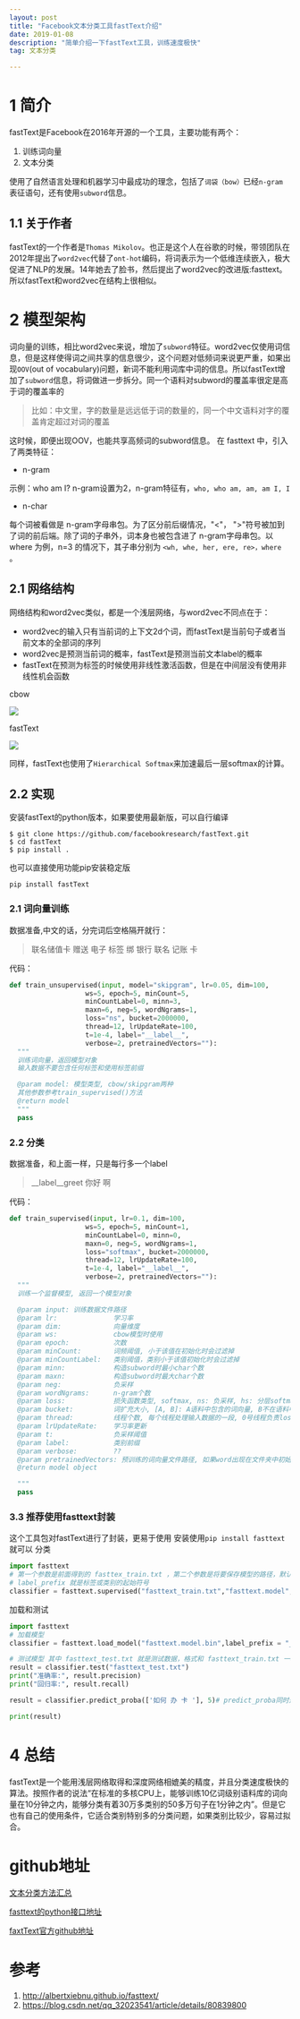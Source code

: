 ```yaml
---
layout: post
title: "Facebook文本分类工具fastText介绍"
date: 2019-01-08
description: "简单介绍一下fastText工具，训练速度极快"
tag: 文本分类

---
```


# 1 简介
fastText是Facebook在2016年开源的一个工具，主要功能有两个：
1. 训练词向量
2. 文本分类

使用了自然语言处理和机器学习中最成功的理念，包括了`词袋（bow）`已经`n-gram` 表征语句，还有使用`subword`信息。

## 1.1 关于作者
fastText的一个作者是`Thomas Mikolov`。也正是这个人在谷歌的时候，带领团队在2012年提出了`word2vec`代替了`ont-hot`编码，将词表示为一个低维连续嵌入，极大促进了NLP的发展。14年她去了脸书，然后提出了word2vec的改进版:fasttext。所以fastText和word2vec在结构上很相似。

# 2 模型架构
词向量的训练，相比word2vec来说，增加了`subword`特征。word2vec仅使用词信息，但是这样使得词之间共享的信息很少，这个问题对低频词来说更严重，如果出现`OOV`(out of vocabulary)问题，新词不能利用词库中词的信息。所以fastText增加了`subword`信息，将词做进一步拆分。同一个语料对subword的覆盖率很定是高于词的覆盖率的
> 比如：中文里，字的数量是远远低于词的数量的，同一个中文语料对字的覆盖肯定超过对词的覆盖

这时候，即便出现OOV，也能共享高频词的subword信息。
在 fasttext 中，引入了两类特征：
- n-gram

示例：who am I? n-gram设置为2，n-gram特征有，`who, who am, am, am I, I`
- n-char

每个词被看做是 n-gram字母串包。为了区分前后缀情况，"<"， ">"符号被加到了词的前后端。除了词的子串外，词本身也被包含进了 n-gram字母串包。以 where 为例，n=3 的情况下，其子串分别为 `<wh, whe, her, ere, re>，where` 。

## 2.1 网络结构
网络结构和word2vec类似，都是一个浅层网络，与word2vec不同点在于：
- word2vec的输入只有当前词的上下文2d个词，而fastText是当前句子或者当前文本的全部词的序列
- word2vec是预测当前词的概率，fastText是预测当前文本label的概率
- fastText在预测为标签的时候使用非线性激活函数，但是在中间层没有使用非线性机会函数

cbow

![](https://timgsa.baidu.com/timg?image&quality=80&size=b9999_10000&sec=1546924894875&di=a3f89ef7f03007c7c27e41ec8fa25c2a&imgtype=jpg&src=http%3A%2F%2Fimg1.imgtn.bdimg.com%2Fit%2Fu%3D1482327881%2C2608489351%26fm%3D214%26gp%3D0.jpg)

fastText

![](https://img-blog.csdn.net/2018080722073476?watermark/2/text/aHR0cHM6Ly9ibG9nLmNzZG4ubmV0L3ltYWluaQ==/font/5a6L5L2T/fontsize/400/fill/I0JBQkFCMA==/dissolve/70)

同样，fastText也使用了`Hierarchical Softmax`来加速最后一层softmax的计算。
## 2.2 实现
安装fastText的python版本，如果要使用最新版，可以自行编译
```shell
$ git clone https://github.com/facebookresearch/fastText.git
$ cd fastText
$ pip install .
```

也可以直接使用功能pip安装稳定版
```shel
pip install fastText
```
### 2.1 词向量训练
数据准备,中文的话，分完词后空格隔开就行：
> 联名储值卡 赠送 电子 标签 绑 银行 联名 记账 卡

代码：
```python
def train_unsupervised(input, model="skipgram", lr=0.05, dim=100, 
                   ws=5, epoch=5, minCount=5, 
                   minCountLabel=0, minn=3, 
                   maxn=6, neg=5, wordNgrams=1, 
                   loss="ns", bucket=2000000, 
                   thread=12, lrUpdateRate=100,
                   t=1e-4, label="__label__", 
                   verbose=2, pretrainedVectors=""):
  """
  训练词向量，返回模型对象
  输入数据不要包含任何标签和使用标签前缀

  @param model: 模型类型, cbow/skipgram两种
  其他参数参考train_supervised()方法
  @return model
  """
  pass
```

### 2.2 分类
数据准备，和上面一样，只是每行多一个label
> __label__greet 你好 啊

代码：
```python
def train_supervised(input, lr=0.1, dim=100, 
                   ws=5, epoch=5, minCount=1, 
                   minCountLabel=0, minn=0, 
                   maxn=0, neg=5, wordNgrams=1, 
                   loss="softmax", bucket=2000000, 
                   thread=12, lrUpdateRate=100,
                   t=1e-4, label="__label__", 
                   verbose=2, pretrainedVectors=""):
  """
  训练一个监督模型, 返回一个模型对象

  @param input: 训练数据文件路径
  @param lr:              学习率
  @param dim:             向量维度
  @param ws:              cbow模型时使用
  @param epoch:           次数
  @param minCount:        词频阈值, 小于该值在初始化时会过滤掉
  @param minCountLabel:   类别阈值，类别小于该值初始化时会过滤掉
  @param minn:            构造subword时最小char个数
  @param maxn:            构造subword时最大char个数
  @param neg:             负采样
  @param wordNgrams:      n-gram个数
  @param loss:            损失函数类型, softmax, ns: 负采样, hs: 分层softmax
  @param bucket:          词扩充大小, [A, B]: A语料中包含的词向量, B不在语料中的词向量
  @param thread:          线程个数, 每个线程处理输入数据的一段, 0号线程负责loss输出
  @param lrUpdateRate:    学习率更新
  @param t:               负采样阈值
  @param label:           类别前缀
  @param verbose:         ??
  @param pretrainedVectors: 预训练的词向量文件路径, 如果word出现在文件夹中初始化不再随机
  @return model object

  """
  pass
```

### 3.3 推荐使用fasttext封装
这个工具包对fastText进行了封装，更易于使用
安装使用`pip install fasttext`就可以
分类
```python
import fasttext
# 第一个参数是前面得到的 fasttex_train.txt ，第二个参数是将要保存模型的路径，默认会加上 .bin 
# label_prefix 就是标签或类别的起始符号
classifier = fasttext.supervised("fasttext_train.txt","fasttext.model",label_prefix = "__label__")
```
加载和测试
```python
import fasttext
# 加载模型
classifier = fasttext.load_model("fasttext.model.bin",label_prefix = "__label__")

# 测试模型 其中 fasttext_test.txt 就是测试数据，格式和 fasttext_train.txt 一样
result = classifier.test("fasttext_test.txt")
print("准确率:", result.precision)
print("回归率:", result.recall)

result = classifier.predict_proba(['如何 办 卡 '], 5)# predict_proba同时返回label和置信度，第二个参数是返回置信度前几的结果

print(result)

```
# 4 总结
fastText是一个能用浅层网络取得和深度网络相媲美的精度，并且分类速度极快的算法。按照作者的说法“在标准的多核CPU上，能够训练10亿词级别语料库的词向量在10分钟之内，能够分类有着30万多类别的50多万句子在1分钟之内”。但是它也有自己的使用条件，它适合类别特别多的分类问题，如果类别比较少，容易过拟合。



# github地址
[文本分类方法汇总](https://github.com/brightmart/text_classification)

[fasttext的python接口地址](https://github.com/salestock/fastText.py)

[faxtText官方github地址](https://github.com/salestock/fastText.py)

# 参考
1. http://albertxiebnu.github.io/fasttext/
2. https://blog.csdn.net/qq_32023541/article/details/80839800